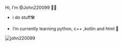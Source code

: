 Hi, I’m @John220099 👋🏻 

- i do stuff🛠️

- I’m currently learning python, c++ ,kotlin and html 📒

<img align="center" src="https://github-readme-stats.vercel.app/api/top-langs?username=john220099&show_icons=true&locale=en&layout=compact" alt="john220099" />
